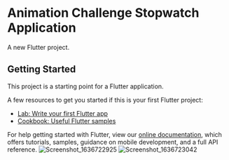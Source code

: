 # Animation Challenge Stopwatch Application
A new Flutter project.

## Getting Started

This project is a starting point for a Flutter application.

A few resources to get you started if this is your first Flutter project:

- [Lab: Write your first Flutter app](https://flutter.dev/docs/get-started/codelab)
- [Cookbook: Useful Flutter samples](https://flutter.dev/docs/cookbook)

For help getting started with Flutter, view our
[online documentation](https://flutter.dev/docs), which offers tutorials,
samples, guidance on mobile development, and a full API reference.
![Screenshot_1636722925](https://user-images.githubusercontent.com/70527079/141473065-316044c5-4b16-40b5-939c-d139ff536941.png)
![Screenshot_1636723042](https://user-images.githubusercontent.com/70527079/141473242-84103d50-118e-48a2-aadd-7a41dc8a617b.png)
